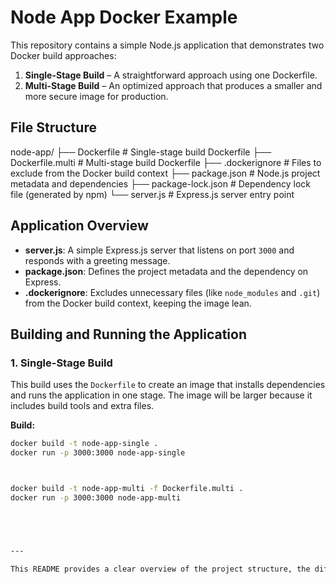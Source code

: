 # Node App Docker Example

This repository contains a simple Node.js application that demonstrates two Docker build approaches:
1. **Single-Stage Build** – A straightforward approach using one Dockerfile.
2. **Multi-Stage Build** – An optimized approach that produces a smaller and more secure image for production.

## File Structure

node-app/ ├── Dockerfile # Single-stage build Dockerfile ├── Dockerfile.multi # Multi-stage build Dockerfile ├── .dockerignore # Files to exclude from the Docker build context ├── package.json # Node.js project metadata and dependencies ├── package-lock.json # Dependency lock file (generated by npm) └── server.js # Express.js server entry point

## Application Overview

- **server.js**: A simple Express.js server that listens on port `3000` and responds with a greeting message.
- **package.json**: Defines the project metadata and the dependency on Express.
- **.dockerignore**: Excludes unnecessary files (like `node_modules` and `.git`) from the Docker build context, keeping the image lean.

## Building and Running the Application

### 1. Single-Stage Build

This build uses the `Dockerfile` to create an image that installs dependencies and runs the application in one stage. The image will be larger because it includes build tools and extra files.

**Build:**

```bash
docker build -t node-app-single .
docker run -p 3000:3000 node-app-single



docker build -t node-app-multi -f Dockerfile.multi .
docker run -p 3000:3000 node-app-multi





---

This README provides a clear overview of the project structure, the differences between the two Docker build methods, and step-by-step instructions for building and running the containers.

